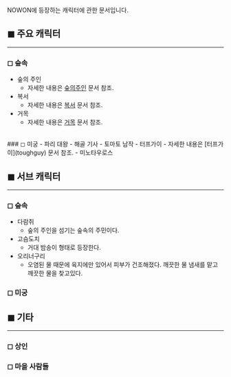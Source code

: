 NOWON에 등장하는 캐릭터에 관한 문서입니다.

## ◼︎ 주요 캐릭터
---
### ◻︎ 숲속

- 숲의 주인
	- 자세한 내용은 [숲의주인]() 문서 참조.
- 복서
	- 자세한 내용은 [복서]() 문서 참조.
- 거목
	- 자세한 내용은 [거목]() 문서 참조.

<br>
### ◻︎ 미궁
- 파리 대왕
- 해골 기사
- 토마토 남작
- 터프가이
	- 자세한 내용은 [터프가이](toughguy) 문서 참조.
- 미노타우로스

<br>

## ◼︎ 서브 캐릭터
---
### ◻︎ 숲속
- 다람쥐 
	- 숲의 주인을 섬기는 숲속의 주민이다.
- 고슴도치 
	- 거대 밤송이 형태로 등장한다.
- 오리너구리
	- 오염된 물 때문에 육지에만 있어서 피부가 건조해졌다. 깨끗한 물 냄새를 맡고 깨끗한 물을 찾고있다.


### ◻︎ 미궁

## ◼︎ 기타
---
### ◻︎ 상인
### ◻︎ 마을 사람들